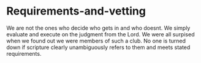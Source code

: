 # Requirements-and-vetting
We are not the ones who decide who gets in and who doesnt. We simply evaluate and execute on the judgment from the Lord. We were all surpised when we found out we were members of such a club. No one is turned down if scripture clearly unambiguously refers to them and meets stated requirements.
